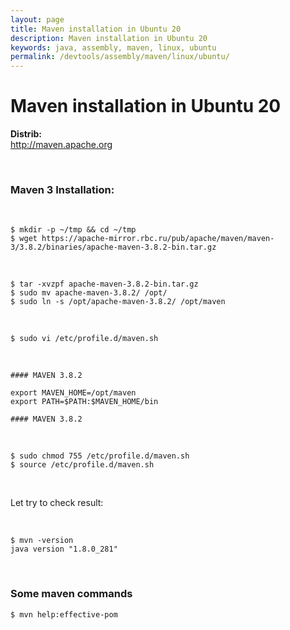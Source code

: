 ```yaml
---
layout: page
title: Maven installation in Ubuntu 20
description: Maven installation in Ubuntu 20
keywords: java, assembly, maven, linux, ubuntu
permalink: /devtools/assembly/maven/linux/ubuntu/
---
```


# Maven installation in Ubuntu 20

<strong>Distrib:</strong><br/>
http://maven.apache.org

<br/>

### Maven 3 Installation:

<br/>

    $ mkdir -p ~/tmp && cd ~/tmp
    $ wget https://apache-mirror.rbc.ru/pub/apache/maven/maven-3/3.8.2/binaries/apache-maven-3.8.2-bin.tar.gz

<br/>

    $ tar -xvzpf apache-maven-3.8.2-bin.tar.gz
    $ sudo mv apache-maven-3.8.2/ /opt/
    $ sudo ln -s /opt/apache-maven-3.8.2/ /opt/maven

<br/>

    $ sudo vi /etc/profile.d/maven.sh

<br/>

```
#### MAVEN 3.8.2

export MAVEN_HOME=/opt/maven
export PATH=$PATH:$MAVEN_HOME/bin

#### MAVEN 3.8.2
```

<br/>

```
$ sudo chmod 755 /etc/profile.d/maven.sh
$ source /etc/profile.d/maven.sh
```

<br/>

Let try to check result:

<br/>

    $ mvn -version
    java version "1.8.0_281"

<br/>

### Some maven commands

    $ mvn help:effective-pom
